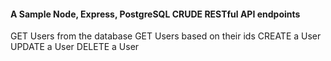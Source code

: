 #### A Sample Node, Express, PostgreSQL CRUDE RESTful API endpoints

GET Users from the database
GET Users based on their ids
CREATE a User
UPDATE a User
DELETE a User
